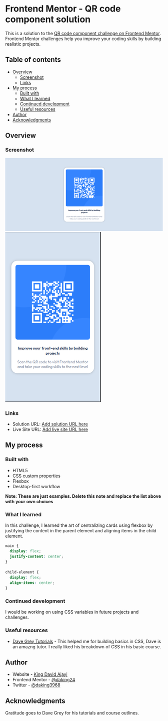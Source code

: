 # Frontend Mentor - QR code component solution

This is a solution to the [QR code component challenge on Frontend Mentor](https://www.frontendmentor.io/challenges/qr-code-component-iux_sIO_H). Frontend Mentor challenges help you improve your coding skills by building realistic projects. 

## Table of contents

- [Overview](#overview)
  - [Screenshot](#screenshot)
  - [Links](#links)
- [My process](#my-process)
  - [Built with](#built-with)
  - [What I learned](#what-i-learned)
  - [Continued development](#continued-development)
  - [Useful resources](#useful-resources)
- [Author](#author)
- [Acknowledgments](#acknowledgments)


## Overview

### Screenshot

![Desktop](./screenshots/desktop.png)
![Mobile](./screenshots/mobile.png)


### Links

- Solution URL: [Add solution URL here](https://your-solution-url.com)
- Live Site URL: [Add live site URL here](https://your-live-site-url.com)

## My process

### Built with

- HTML5
- CSS custom properties
- Flexbox
- Desktop-first workflow

**Note: These are just examples. Delete this note and replace the list above with your own choices**

### What I learned

In this challenge, I learned the art of centralizing cards using flexbox by justifying the content in the parent element and aligning items in the child element.


```css
main {
  display: flex;
  justify-content: center;
}

child-element {
  display: flex;
  align-items: center;
}
```

### Continued development

I would be working on using CSS variables in future projects and challenges.

### Useful resources

- [Dave Grey Tutorials](https://courses.davegray.codes/) - This helped me for building basics in CSS, Dave is an amazng tutor. I really liked his breakdown of CSS in his basic course.

## Author

- Website - [King David Ajayi](https://mainstack.me/watcherking24)
- Frontend Mentor - [@daking24](https://www.frontendmentor.io/profile/daking24)
- Twitter - [@daking3968](https://www.twitter.com/daking3968)


## Acknowledgments

Gratitude goes to Dave Grey for his tutorials and course outlines.

